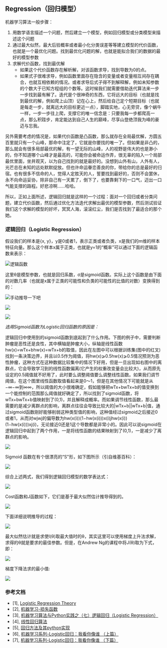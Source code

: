 ## Regression（回归模型）
机器学习算法一般步骤：

1. 用数学语言描述一个问题，然后建立一个模型，例如回归模型或分类模型来描述这个问题
2. 通过最大似然，最大后验概率或者最小化分类误差等等建立模型的代价函数，也就是一个最优化问题。找到最优化问题的解，也就是能拟合我们的数据的最好的模型参数
3. 求解代价函数，找到最优解
	 - 如果这个代价函数存在解析解，对该函数求导，找到导数为0的点。
	 - 如果式子很难求导，例如函数里面存在隐含的变量或者变量相互间存在耦合，也就互相依赖的情况。或者求导后式子得不到解释解，例如未知参数的个数大于已知方程组的个数等。这时候我们就需要借助迭代算法来一步一步找到最有解了。迭代是个很神奇的东西，它将远大的目标（也就是找到最优的解，例如爬上山顶）记在心上，然后给自己定个短期目标（也就是每走一步，就离远大的目标更近一点），脚踏实地，心无旁贷，像个蜗牛一样，一步一步往上爬，支撑它的唯一信念是：只要我每一步都爬高一点，那么积跬步，肯定能达到自己人生的巅峰，尽享山登绝顶我为峰的豪迈与忘我。


另外需要考虑的情况是，如果代价函数是凸函数，那么就存在全局最优解，方圆五百里就只有一个山峰，那命中注定了，它就是你要找的唯一了。但如果是非凸的，那么就会有很多局部最优的解，有一望无际的山峰，人的视野是伟大的也是渺小的，你不知道哪个山峰才是最高的，可能你会被命运作弄，很无辜的陷入一个局部最优里面，坐井观天，以为自己找到的就是最好的。没想到山外有山，人外有人，光芒总在未知的远处默默绽放。但也许命运眷恋善良的你，带给你的总是最好的归宿。也有很多不信命的人，觉得人定胜天的人，誓要找到最好的，否则不会罢休，永不向命运妥协，除非自己有一天累了，倒下了，也要靠剩下的一口气，迈出一口气能支撑的路程。好悲凉啊……哈哈。

所以，正如上面所述，逻辑回归就是这样的一个过程：面对一个回归或者分类问题，建立代价函数，然后通过优化方法迭代求解出最优的模型参数，然后测试验证我们这个求解的模型的好坏，冥冥人海，滚滚红尘，我们是否找到了最适合的那个她。
        
### 逻辑回归（Logistic Regression）

假设我们的样本是{x, y}，y是0或者1，表示正类或者负类，x是我们的m维的样本特征向量。那么这个样本x属于正类，也就是y=1的“概率”可以通过下面的逻辑函数来表示：
	
![逻辑函数](https://img.wkcontent.com/assets/2017-08-02/80636356-fb75-4b7e-8952-40dc2b17fcae.png)

这里θ是模型参数，也就是回归系数，σ是sigmoid函数。实际上这个函数是由下面的对数几率（也就是x属于正类的可能性和负类的可能性的比值的对数）变换得到的：

![手动推导一下吧](http://img.blog.csdn.net/20140302234157953?watermark/2/text/aHR0cDovL2Jsb2cuY3Nkbi5uZXQvem91eHkwOQ==/font/5a6L5L2T/fontsize/400/fill/I0JBQkFCMA==/dissolve/70/gravity/SouthEast)


![](https://pic3.zhimg.com/v2-569e40432a36bb5c6524ec03d501892a_b.png)

![](https://pic1.zhimg.com/v2-56666b6e14927636bd71b71ba81d2e64_b.png)

*选用Sigmoid函数为Logistic回归函数的原因是：*

逻辑回归中使用到的sigmoid函数到底起到了什么作用。下图的例子中，需要判断肿瘤是恶性还是良性，其中横轴是肿瘤大小，纵轴是线性函数hw(x)=wTx+bhw(x)=wTx+b的取值，因此在左图中可以根据训练集(图中的红叉)找到一条决策边界，并且以0.5作为阈值，将hw(x)⩾0.5hw(x)⩾0.5情况预测为恶性肿瘤，这种方式在这种数据比较集中的情况下好用，但是一旦出现如右图中的离群点，它会导致学习到的线性函数偏离(它产生的权重改变量会比较大)，从而原先设定的0.5阈值就不好用了，此时要么调整阈值要么调整线性函数。如果我们调节阈值，在这个图里线性函数取值看起来是0～1，但是在其他情况下可能就是从−∞−∞到∞∞，所以阈值的大小很难确定，假如能够把wTx+bwTx+b的值变换到一个能控制的范围那么阈值就好确定了，所以找到了sigmoid函数，将wTx+bwTx+b值映射到了(0,1)，并且解释成概率。而如果调节线性函数，那么最需要的是减少离群点的影响，离群点往往会导致比较大的|wTx+b||wTx+b|值，通过sigmoid函数刚好能够削弱这种类型值的影响，这种值经过sigmoid之后接近0或者1，从而对wjwj的偏导数为hw(x(i))(1−hw(x(i)))x(i)jhw(x(i))(1−hw(x(i)))xj(i)，无论接近0还是1这个导数都是非常小的。因此可以说sigmoid在逻辑回归中起到了两个作用，一是将线性函数的结果映射到了(0,1)，一是减少了离群点的影响。

![](http://7xkmdr.com1.z0.glb.clouddn.com/lr5.jpg)

Sigmoid 函数在有个很漂亮的“S"形，如下图所示（引自维基百科）：

![](https://pic2.zhimg.com/v2-b6c0a14d298c4857cabc80bb27aecba1_b.png)


综合上述两式，我们得到逻辑回归模型的数学表达式：

![](https://pic2.zhimg.com/v2-8c8064514b0d41ebd9f3222d4fec169d_b.png)

Cost函数和J函数如下，它们是基于最大似然估计推导得到的。

![](https://pic2.zhimg.com/v2-8c8064514b0d41ebd9f3222d4fec169d_b.png)

下面详细说明推导的过程：

![](https://pic4.zhimg.com/v2-2a3c65b90fd23715566dee0420567baf_b.png)

最大似然估计就是求使l(θ)取最大值时的θ，其实这里可以使用梯度上升法求解，求得的θ就是要求的最佳参数。但是，在Andrew Ng的课程中将J(θ)取为下式，即：

![](https://pic1.zhimg.com/v2-36071a33031756d36876df600daaa644_b.png)


梯度下降法求的最小值:

![](https://pic3.zhimg.com/v2-631267a13f028b13e3c75b07a8b963f2_b.png)

### 参考文档

- [1], [Logistic Regression Theory](http://www.csuldw.com/2016/09/19/2016-09-19-logistic-regression-theory/)
- [2], [机器学习-损失函数](http://www.csuldw.com/2016/03/26/2016-03-26-loss-function/)
- [3], [机器学习算法与Python实践之（七）逻辑回归（Logistic Regression）](http://blog.csdn.net/zouxy09/article/details/20319673)
- [4], [线性回归算法](http://blog.kamidox.com/gradient-descent.html)
- [5], [回归方法及其python实现](http://zhihaozhang.github.io/2016/03/17/regression/)
- [6], [机器学习系列-Logistic回归：我看你像谁 （上篇）](https://zhuanlan.zhihu.com/p/22564500)
- [7], [机器学习系列-Logistic回归：我看你像谁 （下篇）](https://zhuanlan.zhihu.com/p/22692266)

